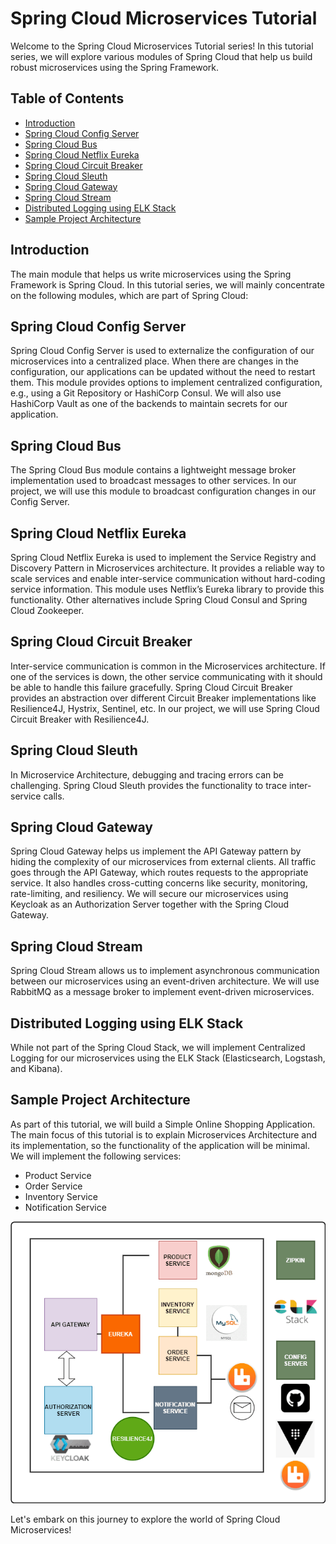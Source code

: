 # Spring Cloud Microservices Tutorial

Welcome to the Spring Cloud Microservices Tutorial series! In this tutorial series, we will explore various modules of Spring Cloud that help us build robust microservices using the Spring Framework.

## Table of Contents

- [Introduction](#introduction)
- [Spring Cloud Config Server](#spring-cloud-config-server)
- [Spring Cloud Bus](#spring-cloud-bus)
- [Spring Cloud Netflix Eureka](#spring-cloud-netflix-eureka)
- [Spring Cloud Circuit Breaker](#spring-cloud-circuit-breaker)
- [Spring Cloud Sleuth](#spring-cloud-sleuth)
- [Spring Cloud Gateway](#spring-cloud-gateway)
- [Spring Cloud Stream](#spring-cloud-stream)
- [Distributed Logging using ELK Stack](#distributed-logging-using-elk-stack)
- [Sample Project Architecture](#sample-project-architecture)

## Introduction

The main module that helps us write microservices using the Spring Framework is Spring Cloud. In this tutorial series, we will mainly concentrate on the following modules, which are part of Spring Cloud:

## Spring Cloud Config Server

Spring Cloud Config Server is used to externalize the configuration of our microservices into a centralized place. When there are changes in the configuration, our applications can be updated without the need to restart them. This module provides options to implement centralized configuration, e.g., using a Git Repository or HashiCorp Consul. We will also use HashiCorp Vault as one of the backends to maintain secrets for our application.

## Spring Cloud Bus

The Spring Cloud Bus module contains a lightweight message broker implementation used to broadcast messages to other services. In our project, we will use this module to broadcast configuration changes in our Config Server.

## Spring Cloud Netflix Eureka

Spring Cloud Netflix Eureka is used to implement the Service Registry and Discovery Pattern in Microservices architecture. It provides a reliable way to scale services and enable inter-service communication without hard-coding service information. This module uses Netflix’s Eureka library to provide this functionality. Other alternatives include Spring Cloud Consul and Spring Cloud Zookeeper.

## Spring Cloud Circuit Breaker

Inter-service communication is common in the Microservices architecture. If one of the services is down, the other service communicating with it should be able to handle this failure gracefully. Spring Cloud Circuit Breaker provides an abstraction over different Circuit Breaker implementations like Resilience4J, Hystrix, Sentinel, etc. In our project, we will use Spring Cloud Circuit Breaker with Resilience4J.

## Spring Cloud Sleuth

In Microservice Architecture, debugging and tracing errors can be challenging. Spring Cloud Sleuth provides the functionality to trace inter-service calls.

## Spring Cloud Gateway

Spring Cloud Gateway helps us implement the API Gateway pattern by hiding the complexity of our microservices from external clients. All traffic goes through the API Gateway, which routes requests to the appropriate service. It also handles cross-cutting concerns like security, monitoring, rate-limiting, and resiliency. We will secure our microservices using Keycloak as an Authorization Server together with the Spring Cloud Gateway.

## Spring Cloud Stream

Spring Cloud Stream allows us to implement asynchronous communication between our microservices using an event-driven architecture. We will use RabbitMQ as a message broker to implement event-driven microservices.

## Distributed Logging using ELK Stack

While not part of the Spring Cloud Stack, we will implement Centralized Logging for our microservices using the ELK Stack (Elasticsearch, Logstash, and Kibana).

## Sample Project Architecture

As part of this tutorial, we will build a Simple Online Shopping Application. The main focus of this tutorial is to explain Microservices Architecture and its implementation, so the functionality of the application will be minimal. We will implement the following services:

- Product Service
- Order Service
- Inventory Service
- Notification Service

![Image Alt Text](images/architecture.png)


Let's embark on this journey to explore the world of Spring Cloud Microservices!
